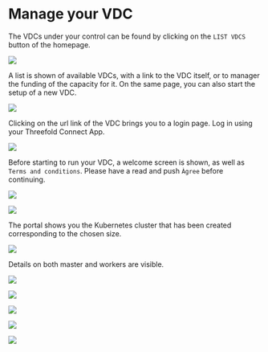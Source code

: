 
# Manage your VDC

The VDCs under your control can be found by clicking on the `LIST VDCS` button of the homepage.

![](./img/00_vdc_homepage.png)

A list is shown of available VDCs, with a link to the VDC itself, or to manager the funding of the capacity for it. On the same page, you can also start the setup of a new VDC.

![](./img/11_vdc_overview.png)

Clicking on the url link of the VDC brings you to a login page. Log in using your Threefold Connect App.

![](./img/21_vdc_portal_login.png)

Before starting to run your VDC, a welcome screen is shown, as well as `Terms and conditions`. Please have a read and push `Àgree` before continuing.

![](./img/22_vdc_portal_welcome.png)

![](./img/23_vdc_portal_t_and_c.png)

The portal shows you the Kubernetes cluster that has been created corresponding to the chosen size.

![](./img/24_vdc_portal_compute.png)

Details on both master and workers are visible.

![](./img/25_vdc_portal_compute_detail_master.png)

![](./img/26_vdc_portal_storage_nodes.png)

![](./img/27_vdc_portal_wallet.png)

![](./img/31_vdc_terminal_k8s_nodes.png)

![](./img/32_vdc_terminal_k8s_pods.png)
